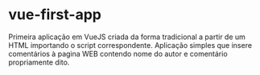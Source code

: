 # vue-first-app
Primeira aplicação em VueJS criada da forma tradicional a partir de um HTML importando o script correspondente. Aplicação simples que insere comentários à pagina WEB contendo nome do autor e comentário propriamente dito.
